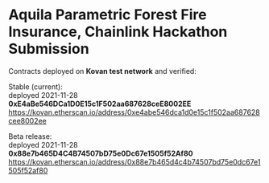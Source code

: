 # Aquila Parametric Forest Fire Insurance, Chainlink Hackathon Submission  
  
Contracts deployed on **Kovan test network** and verified:  
  
Stable (current):  
deployed 2021-11-28  
**0xE4aBe546DCa1D0E15c1F502aa687628ceE8002EE**  
https://kovan.etherscan.io/address/0xe4abe546dca1d0e15c1f502aa687628cee8002ee  


Beta release:  
deployed 2021-11-28  
**0x88e7b465D4C4B74507bD75e0Dc67e1505f52Af80**  
https://kovan.etherscan.io/address/0x88e7b465d4c4b74507bd75e0dc67e1505f52af80  
